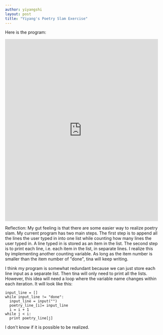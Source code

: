```yaml
---
author: yiyangshi
layout: post
title: "Yiyang's Poetry Slam Exercise"
---
```


Here is the program:
<iframe src="https://trinket.io/embed/python/15feb10b2d" width="100%" height="600" frameborder="0" marginwidth="0" marginheight="0" allowfullscreen></iframe>

Reflection:
My gut feeling is that there are some easier way to realize poetry slam. My current program has two main steps. The first step is to append all the lines the user typed in into one list while counting how many lines the user typed in. A line typed in is stored as an item in the list. The second step is to print each line, i.e. each item in the list, in separate lines. I realize this by implementing another counting variable. As long as the item number is smaller than the item number of "done", tina will keep writing. 

I think my program is somewhat redundant because we can just store each line input as a separate list. Then tina will only need to print all the lists. However, this idea will need a loop where the variable name changes within each iteration. It will look like this:
```
input_line = []
while input_line != "done":
  input_line = input("")
  poetry_line_[i]= input_line
  i = i + 1
while j < i:
  print poetry_line[j]
```
I don't know if it is possible to be realized.
